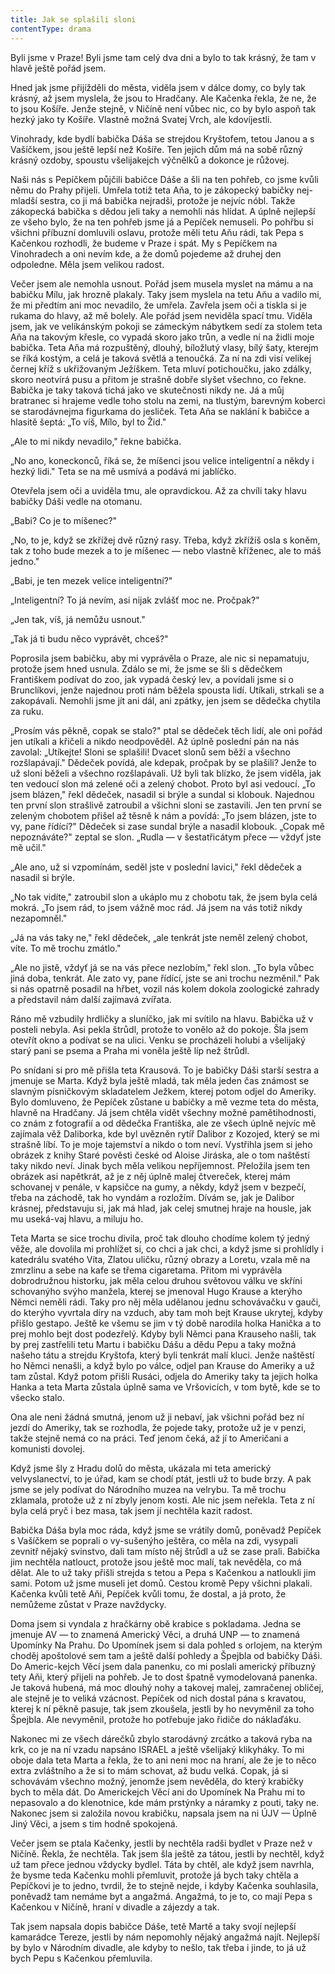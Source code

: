 ```yaml
---
title: Jak se splašili sloni
contentType: drama
---
```


<section>

Byli jsme v Praze! Byli jsme tam celý dva dni a bylo to tak krásný, že tam v hlavě ještě pořád jsem.

Hned jak jsme přijížděli do města, viděla jsem v dálce domy, co byly tak krásný, až jsem myslela, že jsou to Hradčany. Ale Kačenka řekla, že ne, že to jsou Košíře. Jenže stejně, v Ničíně není vůbec nic, co by bylo aspoň tak hezký jako ty Košíře. Vlastně možná Svatej Vrch, ale kdovíjestli.

Vinohrady, kde bydlí babička Dáša se strejdou Kryštofem, tetou Janou a s Vašíčkem, jsou ještě lepší než Košíře. Ten jejich dům má na sobě různý krásný ozdoby, spoustu všelijakejch výčnělků a dokonce je růžovej.

Naši nás s Pepíčkem půjčili babičce Dáše a šli na ten pohřeb, co jsme kvůli němu do Prahy přijeli. Umřela totiž teta Aňa, to je zákopecký babičky nej-mladší sestra, co ji má babička nejradši, protože je nejvíc nóbl. Takže zákopecká babička s dědou jeli taky a nemohli nás hlídat. A úplně nejlepší ze všeho bylo, že na ten pohřeb jsme já a Pepíček nemuseli. Po pohřbu si všichni příbuzní domluvili oslavu, protože měli tetu Aňu rádi, tak Pepa s Kačenkou rozhodli, že budeme v Praze i spát. My s Pepíčkem na Vinohradech a oni nevím kde, a že domů pojedeme až druhej den odpoledne. Měla jsem velikou radost.

Večer jsem ale nemohla usnout. Pořád jsem musela myslet na mámu a na babičku Mílu, jak hrozně plakaly. Taky jsem myslela na tetu Aňu a vadilo mi, že mi předtím ani moc nevadilo, že umřela. Zavřela jsem oči a tiskla si je rukama do hlavy, až mě bolely. Ale pořád jsem neviděla spací tmu. Viděla jsem, jak ve velikánským pokoji se zámeckým nábytkem sedí za stolem teta Aňa na takovým křesle, co vypadá skoro jako trůn, a vedle ní na židli moje babička. Teta Aňa má rozpuštěný, dlouhý, bíložlutý vlasy, bílý šaty, kterejm se říká kostým, a celá je taková světlá a tenoučká. Za ní na zdi visí velikej černej kříž s ukřižovaným Ježíškem. Teta mluví potichoučku, jako zdálky, skoro neotvírá pusu a přitom je strašně dobře slyšet všechno, co řekne. Babička je taky taková tichá jako ve skutečnosti nikdy ne. Já a můj bratranec si hrajeme vedle toho stolu na zemi, na tlustým, barevným koberci se starodávnejma figurkama do jesliček. Teta Aňa se naklání k babičce a hlasitě šeptá: „To víš, Mílo, byl to Žid."

„Ale to mi nikdy nevadilo," řekne babička.

„No ano, koneckonců, říká se, že míšenci jsou velice inteligentní a někdy i hezký lidi." Teta se na mě usmívá a podává mi jablíčko.

Otevřela jsem oči a uviděla tmu, ale opravdickou. Až za chvíli taky hlavu babičky Dáši vedle na otomanu.

„Babi? Co je to míšenec?"

„No, to je, když se zkřížej dvě různý rasy. Třeba, když zkřížíš osla s koněm, tak z toho bude mezek a to je míšenec — nebo vlastně kříženec, ale to máš jedno."

„Babi, je ten mezek velice inteligentní?"

„Inteligentní? To já nevím, asi nijak zvlášť moc ne. Pročpak?"

„Jen tak, víš, já nemůžu usnout."

„Tak já ti budu něco vyprávět, chceš?"

Poprosila jsem babičku, aby mi vyprávěla o Praze, ale nic si nepamatuju, protože jsem hned usnula. Zdálo se mi, že jsme se šli s dědečkem Františkem podívat do zoo, jak vypadá český lev, a povídali jsme si o Brunclíkovi, jenže najednou proti nám běžela spousta lidí. Utíkali, strkali se a zakopávali. Nemohli jsme jít ani dál, ani zpátky, jen jsem se dědečka chytila za ruku.

„Prosím vás pěkně, copak se stalo?" ptal se dědeček těch lidí, ale oni pořád jen utíkali a křičeli a nikdo neodpověděl. Až úplně poslední pán na nás zavolal: „Utíkejte! Sloni se splašili! Dvacet slonů sem běží a všechno rozšlapávají." Dědeček povídá, ale kdepak, pročpak by se plašili? Jenže to už sloni běželi a všechno rozšlapávali. Už byli tak blízko, že jsem viděla, jak ten vedoucí slon má zelené oči a zelený chobot. Proto byl asi vedoucí. „To jsem blázen," řekl dědeček, nasadil si brýle a sundal si klobouk. Najednou ten první slon strašlivě zatroubil a všichni sloni se zastavili. Jen ten první se zeleným chobotem přišel až těsně k nám a povídá: „To jsem blázen, jste to vy, pane řídící?" Dědeček si zase sundal brýle a nasadil klobouk. „Copak mě nepoznáváte?" zeptal se slon. „Rudla — v šestatřicátym přece — vždyť jste mě učil."

„Ale ano, už si vzpomínám, seděl jste v poslední lavici," řekl dědeček a nasadil si brýle.

„No tak vidíte," zatroubil slon a ukáplo mu z chobotu tak, že jsem byla celá mokrá. „To jsem rád, to jsem vážně moc rád. Já jsem na vás totiž nikdy nezapomněl."

„Já na vás taky ne," řekl dědeček, „ale tenkrát jste neměl zelený chobot, víte. To mě trochu zmátlo."

„Ale no jistě, vždyť já se na vás přece nezlobím," řekl slon. „To byla vůbec jiná doba, tenkrát. Ale zato vy, pane řídící, jste se ani trochu nezměnil." Pak si nás opatrně posadil na hřbet, vozil nás kolem dokola zoologické zahrady a představil nám další zajímavá zvířata.

Ráno mě vzbudily hrdličky a sluníčko, jak mi svítilo na hlavu. Babička už v posteli nebyla. Asi pekla štrůdl, protože to vonělo až do pokoje. Šla jsem otevřít okno a podívat se na ulici. Venku se procházeli holubi a všelijaký starý pani se psema a Praha mi voněla ještě líp než štrůdl.

Po snídani si pro mě přišla teta Krausová. To je babičky Dáši starší sestra a jmenuje se Marta. Když byla ještě mladá, tak měla jeden čas známost se slavným písničkovým skladatelem Ježkem, kterej potom odjel do Ameriky. Bylo domluveno, že Pepíček zůstane u babičky a mě vezme teta do města, hlavně na Hradčany. Já jsem chtěla vidět všechny možné pamětihodnosti, co znám z fotografií a od dědečka Františka, ale ze všech úplně nejvíc mě zajímala věž Daliborka, kde byl uvězněn rytíř Dalibor z Kozojed, který se mi strašně líbí. To je moje tajemství a nikdo o tom neví. Vystřihla jsem si jeho obrázek z knihy Staré pověsti české od Aloise Jiráska, ale o tom naštěstí taky nikdo neví. Jinak bych měla velikou nepříjemnost. Přeložila jsem ten obrázek asi napětkrát, až je z něj úplně malej čtvereček, kterej mám schovanej v penále, v kapsičce na gumy, a někdy, když jsem v bezpečí, třeba na záchodě, tak ho vyndám a rozložím. Dívám se, jak je Dalibor krásnej, představuju si, jak má hlad, jak celej smutnej hraje na housle, jak mu useká-vaj hlavu, a miluju ho.

Teta Marta se sice trochu divila, proč tak dlouho chodíme kolem tý jedný věže, ale dovolila mi prohlížet si, co chci a jak chci, a když jsme si prohlídly i katedrálu svatého Víta, Zlatou uličku, různý obrazy a Loretu, vzala mě na zmrzlinu a sebe na kafe se třema cigaretama. Přitom mi vyprávěla dobrodružnou historku, jak měla celou druhou světovou válku ve skříni schovanýho svýho manžela, kterej se jmenoval Hugo Krause a kterýho Němci neměli rádi. Taky pro něj měla udělanou jednu schovávačku v gauči, do kterýho vyvrtala díry na vzduch, aby tam moh bejt Krause ukrytej, kdyby přišlo gestapo. Ještě ke všemu se jim v tý době narodila holka Hanička a to prej mohlo bejt dost podezřelý. Kdyby byli Němci pana Krauseho našli, tak by prej zastřelili tetu Martu i babičku Dášu a dědu Pepu a taky možná našeho tátu a strejdu Kryštofa, který byli tenkrát malí kluci. Jenže naštěstí ho Němci nenašli, a když bylo po válce, odjel pan Krause do Ameriky a už tam zůstal. Když potom přišli Rusáci, odjela do Ameriky taky ta jejich holka Hanka a teta Marta zůstala úplně sama ve Vršovicích, v tom bytě, kde se to všecko stalo.

Ona ale neni žádná smutná, jenom už ji nebaví, jak všichni pořád bez ní jezdí do Ameriky, tak se rozhodla, že pojede taky, protože už je v penzi, takže stejně nemá co na práci. Teď jenom čeká, až jí to Američani a komunisti dovolej.

Když jsme šly z Hradu dolů do města, ukázala mi teta americký velvyslanectví, to je úřad, kam se chodí ptát, jestli už to bude brzy. A pak jsme se jely podívat do Národního muzea na velrybu. Ta mě trochu zklamala, protože už z ní zbyly jenom kosti. Ale nic jsem neřekla. Teta z ní byla celá pryč i bez masa, tak jsem jí nechtěla kazit radost.

Babička Dáša byla moc ráda, když jsme se vrátily domů, poněvadž Pepíček s Vašíčkem se poprali o vy-sušenýho ještěra, co měla na zdi, vysypali zevnitř nějaký svinstvo, dali tam místo něj štrůdl a už se zase prali. Babička jim nechtěla natlouct, protože jsou ještě moc malí, tak nevěděla, co má dělat. Ale to už taky přišli strejda s tetou a Pepa s Kačenkou a natloukli jim sami. Potom už jsme museli jet domů. Cestou kromě Pepy všichni plakali. Kačenka kvůli tetě Aňi, Pepíček kvůli tomu, že dostal, a já proto, že nemůžeme zůstat v Praze navždycky.

Doma jsem si vyndala z hračkárny obě krabice s pokladama. Jedna se jmenuje AV — to znamená Americký Věci, a druhá UNP — to znamená Upomínky Na Prahu. Do Upomínek jsem si dala pohled s orlojem, na kterým choděj apoštolové sem tam a ještě další pohledy a Špejbla od babičky Dáši. Do Americ-kejch Věcí jsem dala panenku, co mi poslali americký příbuzný tety Aňi, který přijeli na pohřeb. Je to dost špatně vymodelovaná panenka. Je taková hubená, má moc dlouhý nohy a takovej malej, zamračenej obličej, ale stejně je to veliká vzácnost. Pepíček od nich dostal pána s kravatou, kterej k ní pěkně pasuje, tak jsem zkoušela, jestli by ho nevyměnil za toho Špejbla. Ale nevyměnil, protože ho potřebuje jako řidiče do náklaďáku.

Nakonec mi ze všech dárečků zbylo starodávný zrcátko a taková ryba na krk, co je na ní vzadu napsáno ISRAEL a ještě všelijaký klikyháky. To mi oboje dala teta Marta a řekla, že to ani neni moc na hraní, ale že je to něco extra zvláštního a že si to mám schovat, až budu velká. Copak, já si schovávám všechno možný, jenomže jsem nevěděla, do který krabičky bych to měla dát. Do Americkejch Věcí ani do Upomínek Na Prahu mi to nepasovalo a do klenotnice, kde mám prstýnky a náramky z pouti, taky ne. Nakonec jsem si založila novou krabičku, napsala jsem na ni ÚJV — Úplně Jiný Věci, a jsem s tim hodně spokojená.

Večer jsem se ptala Kačenky, jestli by nechtěla radši bydlet v Praze než v Ničíně. Řekla, že nechtěla. Tak jsem šla ještě za tátou, jestli by nechtěl, když už tam přece jednou vždycky bydlel. Táta by chtěl, ale když jsem navrhla, že bysme teda Kačenku mohli přemluvit, protože já bych taky chtěla a Pepíčkovi je to jedno, tvrdil, že to stejně nejde, i kdyby Kačenka souhlasila, poněvadž tam nemáme byt a angažmá. Angažmá, to je to, co mají Pepa s Kačenkou v Ničíně, hraní v divadle a zájezdy a tak.

Tak jsem napsala dopis babičce Dáše, tetě Martě a taky svojí nejlepší kamarádce Tereze, jestli by nám nepomohly nějaký angažmá najít. Nejlepší by bylo v Národním divadle, ale kdyby to nešlo, tak třeba i jinde, to já už bych Pepu s Kačenkou přemluvila.

</section>
